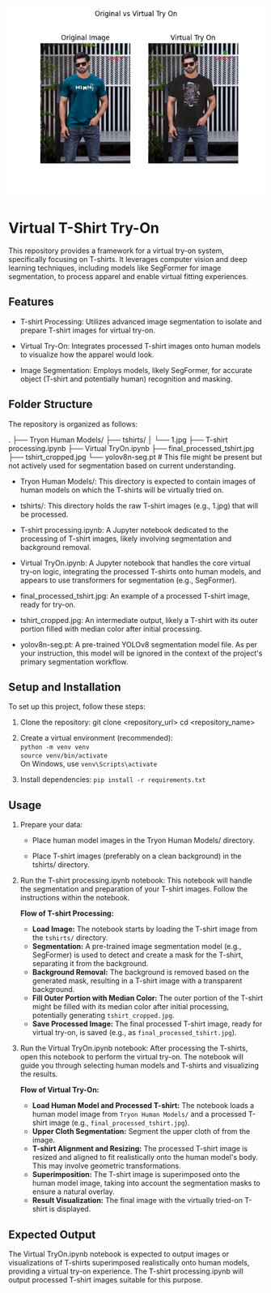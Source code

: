![Output](assets/output.png)
# Virtual T-Shirt Try-On
This repository provides a framework for a virtual try-on system, specifically focusing on T-shirts. It leverages computer vision and deep learning techniques, including models like SegFormer for image segmentation, to process apparel and enable virtual fitting experiences.

## Features

* T-shirt Processing: Utilizes advanced image segmentation to isolate and prepare T-shirt images for virtual try-on.

* Virtual Try-On: Integrates processed T-shirt images onto human models to visualize how the apparel would look.

* Image Segmentation: Employs models, likely SegFormer, for accurate object (T-shirt and potentially human) recognition and masking.

## Folder Structure

The repository is organized as follows:

.
├── Tryon Human Models/
├── tshirts/
│   └── 1.jpg
├── T-shirt processing.ipynb
├── Virtual TryOn.ipynb
├── final_processed_tshirt.jpg
├── tshirt_cropped.jpg
└── yolov8n-seg.pt  # This file might be present but not actively used for segmentation based on current understanding.

* Tryon Human Models/: This directory is expected to contain images of human models on which the T-shirts will be virtually tried on.

* tshirts/: This directory holds the raw T-shirt images (e.g., 1.jpg) that will be processed.

* T-shirt processing.ipynb: A Jupyter notebook dedicated to the processing of T-shirt images, likely involving segmentation and background removal.

* Virtual TryOn.ipynb: A Jupyter notebook that handles the core virtual try-on logic, integrating the processed T-shirts onto human models, and appears to use transformers for segmentation (e.g., SegFormer).

* final_processed_tshirt.jpg: An example of a processed T-shirt image, ready for try-on.

* tshirt_cropped.jpg: An intermediate output, likely a T-shirt with its outer portion filled with median color after initial processing.

* yolov8n-seg.pt: A pre-trained YOLOv8 segmentation model file. As per your instruction, this model will be ignored in the context of the project's primary segmentation workflow.

## Setup and Installation

To set up this project, follow these steps:

1. Clone the repository:
   git clone <repository_url>
   cd <repository_name>

2. Create a virtual environment (recommended): <br>
   `python -m venv venv` <br>
   `source venv/bin/activate` <br>
    On Windows, use `venv\Scripts\activate`

3. Install dependencies:
   `pip install -r requirements.txt`

## Usage

1. Prepare your data:

   * Place human model images in the Tryon Human Models/ directory.

   * Place T-shirt images (preferably on a clean background) in the tshirts/ directory.

2. Run the T-shirt processing.ipynb notebook:
   This notebook will handle the segmentation and preparation of your T-shirt images. Follow the instructions within the notebook.
   
   **Flow of T-shirt Processing:**
   * **Load Image:** The notebook starts by loading the T-shirt image from the `tshirts/` directory.
   * **Segmentation:** A pre-trained image segmentation model (e.g., SegFormer) is used to detect and create a mask for the T-shirt, separating it from the background.
   * **Background Removal:** The background is removed based on the generated mask, resulting in a T-shirt image with a transparent background.
   * **Fill Outer Portion with Median Color:** The outer portion of the T-shirt might be filled with its median color after initial processing, potentially generating `tshirt_cropped.jpg`.
   * **Save Processed Image:** The final processed T-shirt image, ready for virtual try-on, is saved (e.g., as `final_processed_tshirt.jpg`).

3. Run the Virtual TryOn.ipynb notebook:
   After processing the T-shirts, open this notebook to perform the virtual try-on. The notebook will guide you through selecting human models and T-shirts and visualizing the results.

   **Flow of Virtual Try-On:**
   * **Load Human Model and Processed T-shirt:** The notebook loads a human model image from `Tryon Human Models/` and a processed T-shirt image (e.g., `final_processed_tshirt.jpg`).
   * **Upper Cloth Segmentation:** Segment the upper cloth of from the image. 
   * **T-shirt Alignment and Resizing:** The processed T-shirt image is resized and aligned to fit realistically onto the human model's body. This may involve geometric transformations.
   * **Superimposition:** The T-shirt image is superimposed onto the human model image, taking into account the segmentation masks to ensure a natural overlay.
   * **Result Visualization:** The final image with the virtually tried-on T-shirt is displayed.

## Expected Output

The Virtual TryOn.ipynb notebook is expected to output images or visualizations of T-shirts superimposed realistically onto human models, providing a virtual try-on experience. The T-shirt processing.ipynb will output processed T-shirt images suitable for this purpose.

